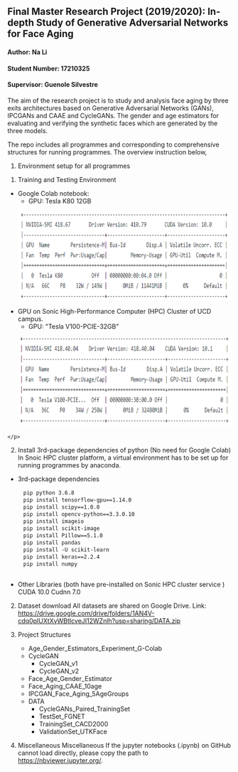 ## Final Master Research Project (2019/2020): In-depth Study of Generative Adversarial Networks for Face Aging 

#### Author: Na Li
#### Student Number: 17210325
#### Supervisor: Guenole Silvestre

The aim of the research project is to study and analysis face aging by three exits architectures based on Generative Adversarial Networks (GANs), IPCGANs and CAAE and CycleGANs. The gender and age estimators for evaluating and verifying the synthetic faces which are generated by the three models.

The repo includes all programmes and corresponding to comprehensive structures for running programmes.
The overview instruction below,
1. Environment setup for all programmes
 1) Training and Testing Environment
  - Google Colab notebook:
     - GPU: Tesla K80 12GB
	 <p align="center">
	  <img src="infor/GPU_colab.PNG" height="200",width="800">  
	</p>
   - GPU on Sonic High-Performance Computer (HPC) Cluster of UCD campus.
     - GPU: "Tesla V100-PCIE-32GB"
	 <p align="center">
	  <img src="infor/GPU_sonic.PNG" height="200",width="800">  
	</p>

2) Install 3rd-package dependencies of python (No need for Google Colab)
  In Snoic HPC cluster platform, a virtual environment has to be set up for running programmes by anaconda.
- 3rd-package dependencies

```
     pip python 3.6.8
     pip install tensorflow-gpu==1.14.0
     pip install scipy==1.0.0
     pip install opencv-python==3.3.0.10
     pip install imageio
     pip install scikit-image
     pip install Pillow==5.1.0
     pip install pandas
     pip install -U scikit-learn
     pip install keras==2.2.4
     pip install numpy 
 
 ```
- Other Libraries (both have pre-installed on Sonic HPC cluster service )
   CUDA 10.0
   Cudnn 7.0
   
2. Dataset download 
All datasets are shared on Google Drive. 
Link:  https://drive.google.com/drive/folders/1AN4V-cdq0pIUXtXyWBtIcveJI12WZnlh?usp=sharing/DATA.zip

3. Project Structures 

	- Age_Gender_Estimators_Experiment_G-Colab
	- CycleGAN
	   - CycleGAN_v1
	   - CycleGAN_v2
	- Face_Age_Gender_Estimator
	- Face_Aging_CAAE_10age
	- IPCGAN_Face_Aging_5AgeGroups
	- DATA
	   - CycleGANs_Paired_TrainingSet
	   - TestSet_FGNET
	   - TrainingSet_CACD2000
	   - ValidationSet_UTKFace

4. Miscellaneous
   Miscellaneous If the jupyter notebooks (.ipynb) on GitHub cannot load directly, please copy the path to https://nbviewer.jupyter.org/.
